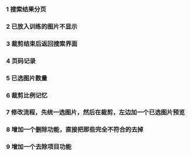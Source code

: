 ### 1 搜索结果分页
### 2 已放入训练的图片不显示
### 3 裁剪结束后返回搜索界面
### 4 页码记录
### 5 已选图片数量
### 6 裁剪比例记忆
### 7 修改流程，先统一选图片，然后在裁剪，左边加一个已选图片预览
### 8 增加一个删除功能，直接把那些完全不符合的去掉
### 9 增加一个去除项目功能